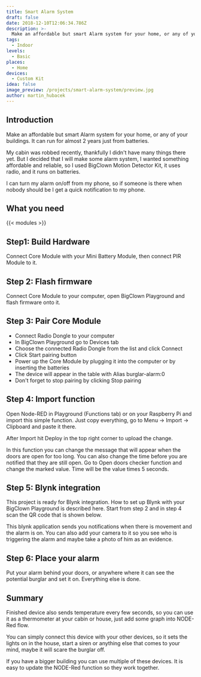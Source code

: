 ```yaml
---
title: Smart Alarm System
draft: false
date: 2018-12-10T12:06:34.786Z
description: >-
  Make an affordable but smart Alarm system for your home, or any of your buildings. It can run for almost 2 years just from batteries.
tags:
  - Indoor
levels:
  - Basic
places:
  - Home
devices:
  - Custom Kit
idea: false
image_preview: /projects/smart-alarm-system/preview.jpg
author: martin_hubacek
---
```


## Introduction
Make an affordable but smart Alarm system for your home, or any of your buildings. It can run for almost 2 years just from batteries.

My cabin was robbed recently, thankfully I didn't have many things there yet. But I decided that I will make some alarm system, I wanted something affordable and reliable, so I used BigClown Motion Detector Kit, it uses radio, and it runs on batteries.

I can turn my alarm on/off from my phone, so if someone is there when nobody should be I get a quick notification to my phone.

## What you need

{{< modules >}}

## Step1: Build Hardware
Connect Core Module with your Mini Battery Module, then connect PIR Module to it.

## Step 2: Flash firmware
Connect Core Module to your computer, open BigClown Playground and flash firmware onto it.

## Step 3: Pair Core Module
* Connect Radio Dongle to your computer
* In BigClown Playground go to Devices tab
* Choose the connected Radio Dongle from the list and click Connect
* Click Start pairing button
* Power up the Core Module by plugging it into the computer or by inserting the batteries
* The device will appear in the table with Alias burglar-alarm:0
* Don't forget to stop pairing by clicking Stop pairing

## Step 4: Import function
Open Node-RED in Playground (Functions tab) or on your Raspberry Pi and import this simple function. Just copy everything, go to Menu -> Import -> Clipboard and paste it there.

After Import hit Deploy in the top right corner to upload the change.

In this function you can change the message that will appear when the doors are open for too long. You can also change the time before you are notified that they are still open. Go to Open doors checker function and change the marked value. Time will be the value times 5 seconds.

## Step 5: Blynk integration
This project is ready for Blynk integration. How to set up Blynk with your BigClown Playground is described here. Start from step 2 and in step 4 scan the QR code that is shown below.

This blynk application sends you notifications when there is movement and the alarm is on. You can also add your camera to it so you see who is triggering the alarm and maybe take a photo of him as an evidence.

## Step 6: Place your alarm
Put your alarm behind your doors, or anywhere where it can see the potential burglar and set it on. Everything else is done.

## Summary
Finished device also sends temperature every few seconds, so you can use it as a thermometer at your cabin or house, just add some graph into NODE-Red flow.

You can simply connect this device with your other devices, so it sets the lights on in the house, start a siren or anything else that comes to your mind, maybe it will scare the burglar off.

If you have a bigger building you can use multiple of these devices. It is easy to update the NODE-Red function so they work together.
